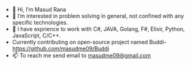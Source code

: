 - 👋 Hi, I’m Masud Rana
- 👀 I’m interested in problem solving in general, not confined with any specific technologies.
- 🌱 I have exprience to work with C#, JAVA, Golang, F#, Elixir, Python, JavaScript, C/C++.
- Currently contributing on open-source project named Buddi- https://github.com/masudme09/Buddi 
- 📫 To reach me send email to masudme09@gmail.com 



